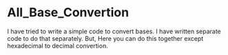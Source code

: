 # All_Base_Convertion
I have tried to write a simple code to convert bases. I have written separate code to do that separately.
But, Here you can do this together except hexadecimal to decimal convertion. 
